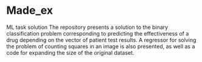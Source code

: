 # Made_ex
ML task solution
The repository presents a solution to the binary classification problem corresponding to predicting the effectiveness of a drug depending on the vector of patient test results.
A regressor for solving the problem of counting squares in an image is also presented, as well as a code for expanding the size of the original dataset.
